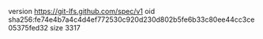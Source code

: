 version https://git-lfs.github.com/spec/v1
oid sha256:fe74e4b7a4c4d4ef772530c920d230d802b5fe6b33c80ee44cc3ce05375fed32
size 3317
